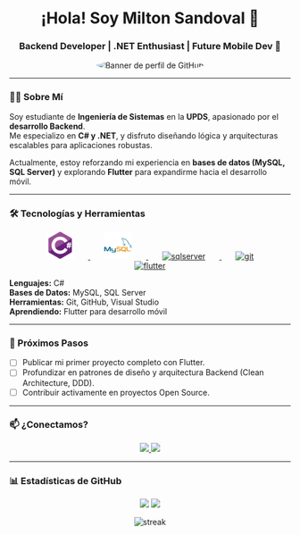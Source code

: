 <h1 align="center">¡Hola! Soy Milton Sandoval 👋</h1>
<h3 align="center">Backend Developer | .NET Enthusiast | Future Mobile Dev 🚀</h3>

<p align="center">
  <img src="https://avatars.githubusercontent.com/u/117595866?s=400&u=6979bbed6f1d932e74863f783358646b3dd8be0d&v=4" alt="Banner de perfil de GitHub" width="200" style="border-radius:50%;">
</p>

---

### 👨‍💻 Sobre Mí

Soy estudiante de **Ingeniería de Sistemas** en la **UPDS**, apasionado por el **desarrollo Backend**.  
Me especializo en **C# y .NET**, y disfruto diseñando lógica y arquitecturas escalables para aplicaciones robustas.  

Actualmente, estoy reforzando mi experiencia en **bases de datos (MySQL, SQL Server)** y explorando **Flutter** para expandirme hacia el desarrollo móvil.

---

### 🛠️ Tecnologías y Herramientas

<p align="center">
  <a href="https://dotnet.microsoft.com/en-us/languages/csharp" target="_blank" rel="noreferrer">
    <img src="https://raw.githubusercontent.com/devicons/devicon/master/icons/csharp/csharp-original.svg" alt="csharp" width="50" height="50" style="margin: 0 25px; transition: transform 0.2s;" onmouseover="this.style.transform='scale(1.2)'" onmouseout="this.style.transform='scale(1)'" />
  </a>
  <a href="https://www.mysql.com/" target="_blank" rel="noreferrer">
    <img src="https://raw.githubusercontent.com/devicons/devicon/master/icons/mysql/mysql-original-wordmark.svg" alt="mysql" width="50" height="50" style="margin: 0 25px; transition: transform 0.2s;" onmouseover="this.style.transform='scale(1.2)'" onmouseout="this.style.transform='scale(1)'" />
  </a>
  <a href="https://www.microsoft.com/en-us/sql-server" target="_blank" rel="noreferrer">
    <img src="https://raw.githubusercontent.com/lukway-dev/Logos/6ecf0f479079017875a4048faa3f5d0336ef3613/microsoft_sql_server.svg" alt="sqlserver" width="50" height="50" style="margin: 0 25px; transition: transform 0.2s;" onmouseover="this.style.transform='scale(1.2)'" onmouseout="this.style.transform='scale(1)'" />
  </a>
  <a href="https://git-scm.com/" target="_blank" rel="noreferrer">
    <img src="https://www.vectorlogo.zone/logos/git-scm/git-scm-icon.svg" alt="git" width="50" height="50" style="margin: 0 25px; transition: transform 0.2s;" onmouseover="this.style.transform='scale(1.2)'" onmouseout="this.style.transform='scale(1)'" />
  </a>
  <a href="https://flutter.dev" target="_blank" rel="noreferrer">
    <img src="https://www.vectorlogo.zone/logos/flutterio/flutterio-icon.svg" alt="flutter" width="50" height="50" style="margin: 0 25px; transition: transform 0.2s;" onmouseover="this.style.transform='scale(1.2)'" onmouseout="this.style.transform='scale(1)'" />
  </a>
</p>

**Lenguajes:** C#  
**Bases de Datos:** MySQL, SQL Server  
**Herramientas:** Git, GitHub, Visual Studio  
**Aprendiendo:** Flutter para desarrollo móvil  

---

### 🌱 Próximos Pasos

- [ ] Publicar mi primer proyecto completo con Flutter.  
- [ ] Profundizar en patrones de diseño y arquitectura Backend (Clean Architecture, DDD).  
- [ ] Contribuir activamente en proyectos Open Source.  

---

### 📫 ¿Conectamos?

<p align="center">
  <a href="https://www.linkedin.com/in/milton-sandoval-monasterio-56767a29a" target="_blank">
    <img src="https://img.shields.io/badge/LinkedIn-%230077B5.svg?&style=for-the-badge&logo=linkedin&logoColor=white" />
  </a>
  <a href="https://github.com/MiltonSandoval" target="_blank">
    <img src="https://img.shields.io/badge/GitHub-181717.svg?&style=for-the-badge&logo=github&logoColor=white" />
  </a>
</p>

---

### 📊 Estadísticas de GitHub

<p align="center">
  <img height="180em" src="https://github-readme-stats.vercel.app/api?username=MiltonSandoval&show_icons=true&theme=dracula&include_all_commits=true&count_private=true"/>
  <img height="180em" src="https://github-readme-stats.vercel.app/api/top-langs/?username=MiltonSandoval&layout=compact&langs_count=7&theme=dracula"/>
</p>

<p align="center">
  <img src="https://github-readme-streak-stats.herokuapp.com/?user=MiltonSandoval&theme=dracula" alt="streak" />
</p>
